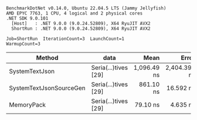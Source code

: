```

BenchmarkDotNet v0.14.0, Ubuntu 22.04.5 LTS (Jammy Jellyfish)
AMD EPYC 7763, 1 CPU, 4 logical and 2 physical cores
.NET SDK 9.0.101
  [Host]   : .NET 9.0.0 (9.0.24.52809), X64 RyuJIT AVX2
  ShortRun : .NET 9.0.0 (9.0.24.52809), X64 RyuJIT AVX2

Job=ShortRun  IterationCount=3  LaunchCount=1  
WarmupCount=3  

```
| Method                  | data                 | Mean        | Error        | StdDev     | Min       | Max         | Gen0   | Allocated |
|------------------------ |--------------------- |------------:|-------------:|-----------:|----------:|------------:|-------:|----------:|
| SystemTextJson          | Seria(...)tives [29] | 1,096.49 ns | 2,404.395 ns | 131.793 ns | 996.08 ns | 1,245.73 ns |      - |     464 B |
| SystemTextJsonSourceGen | Seria(...)tives [29] |   861.10 ns |    16.592 ns |   0.909 ns | 860.10 ns |   861.86 ns | 0.0067 |     568 B |
| MemoryPack              | Seria(...)tives [29] |    79.10 ns |     4.635 ns |   0.254 ns |  78.91 ns |    79.39 ns | 0.0014 |     120 B |
